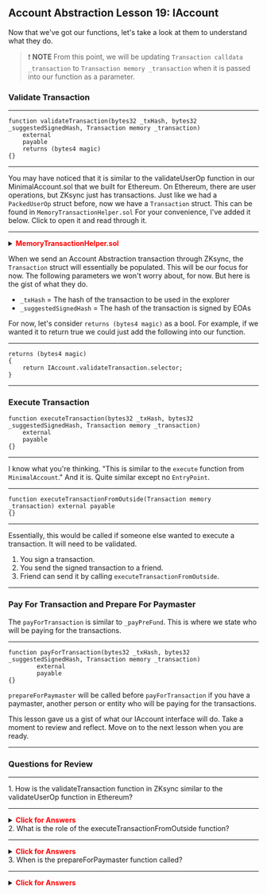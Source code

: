 ## Account Abstraction Lesson 19: IAccount

Now that we've got our functions, let's take a look at them to understand what they do.

> ❗ **NOTE** From this point, we will be updating `Transaction calldata _transaction` to `Transaction memory _transaction` when it is passed into our function as a parameter.

### Validate Transaction

---

```solidity
function validateTransaction(bytes32 _txHash, bytes32 _suggestedSignedHash, Transaction memory _transaction)
    external
    payable
    returns (bytes4 magic)
{}
```

---

You may have noticed that it is similar to the validateUserOp function in our MinimalAccount.sol that we built for Ethereum. On Ethereum, there are user operations, but ZKsync just has transactions. Just like we had a `PackedUserOp` struct before, now we have a `Transaction` struct. This can be found in `MemoryTransactionHelper.sol` For your convenience, I've added it below. Click to open it and read through it.

---

<details>

**<summary><span style="color:red">MemoryTransactionHelper.sol</span></summary>**

```solidity
/// @notice Structure used to represent a ZKsync transaction.
struct Transaction {
    // The type of the transaction.
    uint256 txType;
    // The caller.
    uint256 from;
    // The callee.
    uint256 to;
    // The gasLimit to pass with the transaction.
    // It has the same meaning as Ethereum's gasLimit.
    uint256 gasLimit;
    // The maximum amount of gas the user is willing to pay for a byte of pubdata.
    uint256 gasPerPubdataByteLimit;
    // The maximum fee per gas that the user is willing to pay.
    // It is akin to EIP1559's maxFeePerGas.
    uint256 maxFeePerGas;
    // The maximum priority fee per gas that the user is willing to pay.
    // It is akin to EIP1559's maxPriorityFeePerGas.
    uint256 maxPriorityFeePerGas;
    // The transaction's paymaster. If there is no paymaster, it is equal to 0.
    uint256 paymaster;
    // The nonce of the transaction.
    uint256 nonce;
    // The value to pass with the transaction.
    uint256 value;
    // In the future, we might want to add some
    // new fields to the struct. The `txData` struct
    // is to be passed to account and any changes to its structure
    // would mean a breaking change to these accounts. In order to prevent this,
    // we should keep some fields as "reserved".
    // It is also recommended that their length is fixed, since
    // it would allow easier proof integration (in case we will need
    // some special circuit for preprocessing transactions).
    uint256[4] reserved;
    // The transaction's calldata.
    bytes data;
    // The signature of the transaction.
    bytes signature;
    // The properly formatted hashes of bytecodes that must be published on L1
    // with the inclusion of this transaction. Note, that a bytecode has been published
    // before, the user won't pay fees for its republishing.
    bytes32[] factoryDeps;
    // The input to the paymaster.
    bytes paymasterInput;
    // Reserved dynamic type for the future use-case. Using it should be avoided,
    // But it is still here, just in case we want to enable some additional functionality.
    bytes reservedDynamic;
}
```

</details>


When we send an Account Abstraction transaction through ZKsync, the `Transaction` struct will essentially be populated. This will be our focus for now. The following parameters we won't worry about, for now. But here is the gist of what they do.

- `_txHash` = The hash of the transaction to be used in the explorer
- `_suggestedSignedHash` = The hash of the transaction is signed by EOAs

For now, let's consider `returns (bytes4 magic)` as a bool. For example, if we wanted it to return true we could just add the following into our function.

---

```solidity
returns (bytes4 magic)
{
    return IAccount.validateTransaction.selector;
}
```

---

### Execute Transaction

```solidity
function executeTransaction(bytes32 _txHash, bytes32 _suggestedSignedHash, Transaction memory _transaction)
    external
    payable
{}
```

---

I know what you're thinking. "This is similar to the `execute` function from `MinimalAccount`." And it is. Quite similar except no `EntryPoint`.

---

```solidity
function executeTransactionFromOutside(Transaction memory _transaction) external payable
{}
```

---

Essentially, this would be called if someone else wanted to execute a transaction. It will need to be validated.

1. You sign a transaction.
2. You send the signed transaction to a friend.
3. Friend can send it by calling `executeTransactionFromOutside`.

---

### Pay For Transaction and Prepare For Paymaster

The `payForTransaction` is similar to `_payPreFund`. This is where we state who will be paying for the transactions.

---

```solidity
function payForTransaction(bytes32 _txHash, bytes32 _suggestedSignedHash, Transaction memory _transaction)
        external
        payable
{}
```

`prepareForPaymaster` will be called before `payForTransaction` if you have a paymaster, another person or entity who will be paying for the transactions.

This lesson gave us a gist of what our IAccount interface will do. Take a moment to review and reflect. Move on to the next lesson when you are ready.

---

### Questions for Review

---

<summary>1. How is the validateTransaction function in ZKsync similar to the validateUserOp function in Ethereum?</summary>

---

<details>

**<summary><span style="color:red">Click for Answers</span></summary>**

    Both functions are used to validate transactions or user operations. In ZKsync, the Transaction struct is used instead of the PackedUserOp struct in Ethereum.

</details>


<summary>2.  What is the role of the executeTransactionFromOutside function?</summary>

---

<details>

**<summary><span style="color:red">Click for Answers</span></summary>**

    This function allows someone else to execute a transaction that has been signed by the original sender.

</details>


<summary>3. When is the prepareForPaymaster function called?</summary>

---

<details>

**<summary><span style="color:red">Click for Answers</span></summary>**

    It is called before the payForTransaction function if there is a paymaster involved. A paymaster is another person or entity who will be paying for the transactions.

</details>

